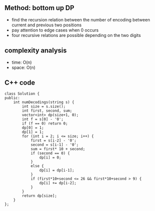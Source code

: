 ## Method: bottom up DP
- find the recursion relation between the number of encoding between current and previous two positions
- pay attention to edge cases when 0 occurs
- four recursive relations are possible depending on the two digits

## complexity analysis
- time: O(n)
- space: O(n)

## C++ code
```
class Solution {
public:
    int numDecodings(string s) {
        int size = s.size();
        int first, second, sum;
        vector<int> dp(size+1, 0);
        int f = s[0] - '0';
        if (f == 0) return 0;
        dp[0] = 1;
        dp[1] = 1;
        for (int i = 2; i <= size; i++) {
            first = s[i-2] - '0';
            second = s[i-1] - '0';
            sum = first* 10 + second;
            if (second == 0) {
                dp[i] = 0;
            }
            else {
                dp[i] = dp[i-1];
            }
            if (first*10+second <= 26 && first*10+second > 9) {
                dp[i] += dp[i-2];
            }
        }
        return dp[size];
    }
};
```
